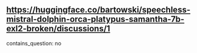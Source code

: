 ## https://huggingface.co/bartowski/speechless-mistral-dolphin-orca-platypus-samantha-7b-exl2-broken/discussions/1

contains_question: no